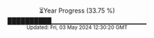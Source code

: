 <p align="center">
⏳Year Progress (33.75 %) <br>
██████████▁▁▁▁▁▁▁▁▁▁▁▁▁▁▁▁▁▁▁▁ <br>
<sub>Updated: Fri, 03 May 2024 12:30:20 GMT</sub>
</p>

